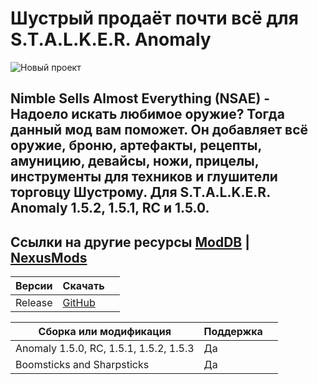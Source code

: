# Шустрый продаёт почти всё для S.T.A.L.K.E.R. Anomaly
![Новый проект](https://github.com/PastKNIGHT/NSAE/assets/122475826/1987fe08-d1a8-4e67-a34f-e1fcabbb96c0)

## Nimble Sells Almost Everything (NSAE) - ﻿Надоело искать любимое оружие? Тогда данный мод вам поможет. Он добавляет всё оружие, броню, артефакты, рецепты, амуницию, девайсы, ножи, прицелы, инструменты для техников и глушители торговцу Шустрому. Для S.T.A.L.K.E.R. Anomaly 1.5.2, 1.5.1, RC и 1.5.0.
## Ссылки на другие ресурсы [ModDB](https://www.moddb.com/mods/stalker-anomaly/addons/nsae) | [NexusMods](https://www.nexusmods.com/stalkercallofpripyat/mods/314)

|Версии|Скачать||
|----|-----|-------|
|Release|[GitHub](https://github.com/PastKNIGHT/NSAE/releases)||

|Сборка или модификация|Поддержка||
|----|-----|-------|
|Anomaly 1.5.0, RC, 1.5.1, 1.5.2, 1.5.3|Да|
|Boomsticks and Sharpsticks|Да|
